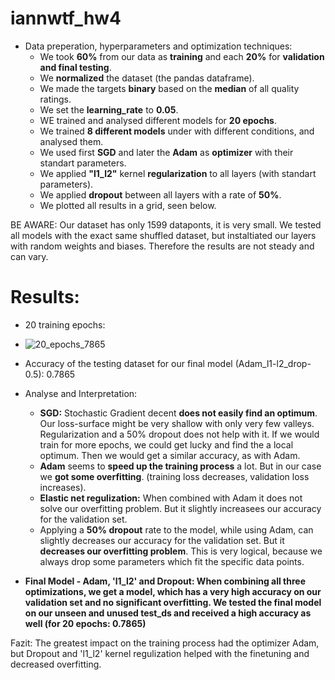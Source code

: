 # iannwtf_hw4

+ Data preperation, hyperparameters and optimization techniques:
  - We took **60%** from our data as **training** and each **20%** for **validation and final testing**.
  - We **normalized** the dataset (the pandas dataframe).
  - We made the targets **binary** based on the **median** of all quality ratings.
  - We set the **learning_rate** to **0.05**.
  - WE trained and analysed different models for **20 epochs**.
  - We trained **8 different models** under with different conditions, and analysed them.
  - We used first **SGD** and later the **Adam** as **optimizer** with their standart parameters.
  - We applied **"l1_l2"** kernel **regularization** to all layers (with standart parameters).
  - We applied **dropout** between all layers with a rate of **50%**.
  - We plotted all results in a grid, seen below.

BE AWARE: Our dataset has only 1599 dataponts, it is very small. We tested all models with the exact same shuffled dataset, but instaltiated our layers with random weights and biases. Therefore the results are not steady and can vary.

# Results:

+ 20 training epochs:
+ ![20_epochs_7865](https://user-images.githubusercontent.com/93341845/142777166-1669523f-799f-4a4f-9255-e9031d8395a7.png)



+ Accuracy of the testing dataset for our final model (Adam_l1-l2_drop-0.5): 0.7865 
+ Analyse and Interpretation: 
  - **SGD:** Stochastic Gradient decent **does not easily find an optimum**. Our loss-surface might be very shallow with only very few valleys. Regularization and a 50% dropout does not help with it. If we would train for more epochs, we could get lucky and find the a local optimum. Then we would get a similar accuracy, as with Adam.
  - **Adam** seems to **speed up the training process** a lot. But in our case we **got some overfitting**. (training loss decreases, validation loss increases).
  - **Elastic net regulization:** When combined with Adam it does not solve our overfitting problem. But it slightly increasees our accuracy for the validation set.
  - Applying a **50% dropout** rate to the model, while using Adam, can slightly decreases our accuracy for the validation set. But it **decreases our overfitting problem**. This is very logical, because we always drop some parameters which fit the specific data points. 
 - **Final Model - Adam, 'l1_l2' and Dropout: When combining all three optimizations, we get a model, which has a very high accuracy on our validation set and no significant overfitting. We tested the final model on our unseen and unused test_ds and received a high accuracy as well (for 20 epochs: 0.7865)**

Fazit: The greatest impact on the training process had the optimizer Adam, but Dropout and 'l1_l2' kernel regulization helped with the finetuning and decreased overfitting.

